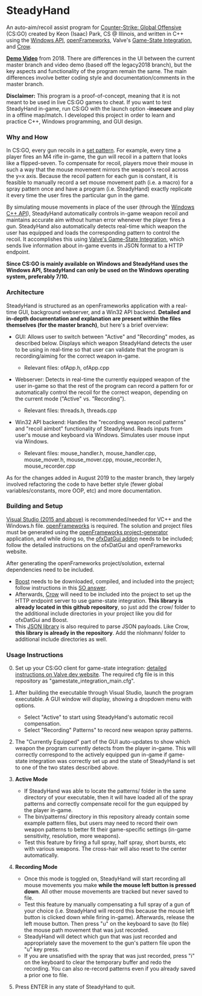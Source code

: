 # SteadyHand

An auto-aim/recoil assist program for [Counter-Strike: Global Offensive](https://en.wikipedia.org/wiki/Counter-Strike:_Global_Offensive) (CS:GO) created by Keon (Isaac) Park, CS @ Illinois, and written in C++ using the [Windows API](https://msdn.microsoft.com/en-us/library/windows/desktop/ms632585(v=vs.85).aspx), [openFrameworks](http://openframeworks.cc/), Valve's [Game-State Integration](https://developer.valvesoftware.com/wiki/Counter-Strike:_Global_Offensive_Game_State_Integration), and [Crow](https://github.com/ipkn/crow).

**[Demo Video](https://youtu.be/eF7Y9nflMeQ)** from 2018. There are differences in the UI between the current master branch and video demo (based off the legacy2018 branch), but the key aspects and functionality of the program remain the same. The main differences involve better coding style and documentation/comments in the master branch.

**Disclaimer:** This program is a proof-of-concept, meaning that it is not meant to be used in live CS:GO games to cheat. If you want to test SteadyHand in-game, run CS:GO with the launch option **-insecure** and play in a offline map/match. I developed this project in order to learn and practice C++, Windows programming, and GUI design.

### Why and How

In CS:GO, every gun recoils in a [set pattern](http://csgoskills.com/academy/spray-patterns/). For example, every time a player fires an M4 rifle in-game, the gun will recoil in a pattern that looks like a flipped-seven. To compensate for recoil, players move their mouse in such a way that the mouse movement mirrors the weapon's recoil across the y=x axis. Because the recoil pattern for each gun is constant, it is feasible to manually record a set mouse movement path (i.e. a macro) for a spray pattern once and have a program (i.e. SteadyHand) exactly replicate it every time the user fires the particular gun in the game.

By simulating mouse movements in place of the user (through the [Windows C++ API](https://msdn.microsoft.com/en-us/library/windows/desktop/ms632585(v=vs.85).aspx)), SteadyHand automatically controls in-game weapon recoil and maintains accurate aim without human error whenever the player fires a gun. SteadyHand also automatically detects real-time which weapon the user has equipped and loads the corresponding pattern to control the recoil. It accomplishes this using [Valve's Game-State Integration](https://developer.valvesoftware.com/wiki/Counter-Strike:_Global_Offensive_Game_State_Integration), which sends live information about in-game events in JSON format to a HTTP endpoint.

**Since CS:GO is mainly available on Windows and SteadyHand uses the Windows API, SteadyHand can only be used on the Windows operating system, preferably 7/10.**

### Architecture

SteadyHand is structured as an openFrameworks application with a real-time GUI, background webserver, and a Win32 API backend. **Detailed and in-depth documentation and explanation are present within the files themselves (for the master branch)**, but here's a brief overview:

- GUI: Allows user to switch between "Active" and "Recording" modes, as described below. Displays which weapon SteadyHand detects the user to be using in real-time so that user can validate that the program is recording/aiming for the correct weapon in-game.
    * Relevant files: ofApp.h, ofApp.cpp

- Webserver: Detects in real-time the currently equipped weapon of the user in-game so that the rest of the program can record a pattern for or automatically control the recoil for the correct weapon, depending on the current mode ("Active" vs. "Recording").
    * Relevant files: threads.h, threads.cpp
    
- Win32 API backend: Handles the "recording weapon recoil patterns" and "recoil aimbot" functionality of SteadyHand. Reads inputs from user's mouse and keyboard via Windows. Simulates user mouse input via Windows.
    * Relevant files: mouse_handler.h, mouse_handler.cpp, mouse_mover.h, mouse_mover.cpp, mouse_recorder.h, mouse_recorder.cpp
    
As for the changes added in August 2019 to the master branch, they largely involved refactoring the code to have better style (fewer global variables/constants, more OOP, etc) and more documentation.  

### Building and Setup

[Visual Studio (2015 and above)](http://openframeworks.cc/setup/vs/) is recommended/needed for VC++ and the Windows.h file. [openFrameworks](http://openframeworks.cc/) is required. The solution and project files must be generated using the [openFrameworks project-generator](http://openframeworks.cc/learning/01_basics/create_a_new_project/) application, and while doing so, the [ofxDatGui addon](https://braitsch.github.io/ofxDatGui/index.html#installation) needs to be included; follow the detailed instructions on the ofxDatGui and openFrameworks website.

After generating the openFrameworks project/solution, external dependencies need to be included. 
- [Boost](https://www.boost.org/users/history/version_1_67_0.html) needs to be downloaded, compiled, and included into the project; follow instructions in this [SO answer](https://stackoverflow.com/questions/2629421/how-to-use-boost-in-visual-studio-2010/2655683#2655683). 
- Afterwards, [Crow](https://github.com/ipkn/crow) will need to be included into the project to set up the HTTP endpoint server to use game-state integration. **This library is already located in this github repository**, so just add the crow/ folder to the additional include directories in your project like you did for ofxDatGui and Boost. 
- This [JSON library](https://github.com/nlohmann/json) is also required to parse JSON payloads. Like Crow, **this library is already in the repository**. Add the nlohmann/ folder to additional include directories as well.

### Usage Instructions

0. Set up your CS:GO client for game-state integration: [detailed instructions on Valve dev website](http://bit.ly/2D32JSu). The required cfg file is in this repository as "gamestate_integration_main.cfg".

1. After building the executable through Visual Studio, launch the program executable. A GUI window will display, showing a dropdown menu with options.
    - Select "Active" to start using SteadyHand's automatic recoil compensation.
    - Select "Recording" Patterns" to record new weapon spray patterns.
    
2. The "Currently Equipped" part of the GUI auto-updates to show which weapon the program currently detects from the player in-game. This will correctly correspond to the actively equipped gun in-game if game-state integration was correctly set up and the state of SteadyHand is set to one of the two states described above.

3. **Active Mode**
    - If SteadyHand was able to locate the patterns/ folder in the same directory of your executable, then it will have loaded all of the spray patterns and correctly compensate recoil for the gun equipped by the player in-game.
    - The bin/patterns/ directory in this repository already contain some example pattern files, but users may need to record their own weapon patterns to better fit their game-specific settings (in-game sensitivity, resolution, more weapons).
    - Test this feature by firing a full spray, half spray, short bursts, etc with various weapons. The cross-hair will also reset to the center automatically.
    
4. **Recording Mode**
    - Once this mode is toggled on, SteadyHand will start recording all mouse movements you make **while the mouse left button is pressed down**. All other mouse movements are tracked but never saved to file. 
    - Test this feature by manually compensating a full spray of a gun of your choice (i.e. SteadyHand will record this because the mouse left button is clicked down while firing in-game). Afterwards, release the left mouse button. Then press "u" on the keyboard to save (to file) the mouse path movement that was just recorded.
    - SteadyHand will detect which gun that was just recorded and appropriately save the movement to the gun's pattern file upon the "u" key press.
    - If you are unsatisfied with the spray that was just recorded, press "i" on the keyboard to clear the temporary buffer and redo the recording. You can also re-record patterns even if you already saved a prior one to file.
    
5. Press ENTER in any state of SteadyHand to quit.

